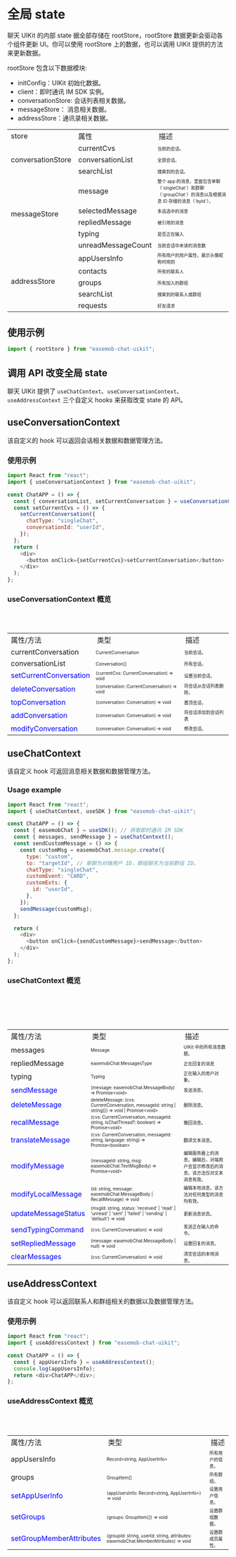 # 全局 state

<Toc />

聊天 UIKit 的内部 state 据全部存储在 rootStore，rootStore 数据更新会驱动各个组件更新 UI。你可以使用 rootStore 上的数据，也可以调用 UIKit 提供的方法来更新数据。

rootStore 包含以下数据模块:

- initConfig：UIKit 初始化数据。
- client：即时通讯 IM SDK 实例。
- conversationStore: 会话列表相关数据。
- messageStore： 消息相关数据。
- addressStore：通讯录相关数据。

<table>
    <tr>
        <td>store</td>
        <td>属性</td>
        <td>描述</td>
    </tr> 
    <tr>
      <td rowspan="4" >conversationStore</td>
    </<tr>
    <tr>
        <td>currentCvs</td>
        <td style=font-size:10px>当前的会话。</td>
    </tr> 
    <tr>
        <td>conversationList</td>
        <td style=font-size:10px>全部会话。</td>
    </tr> 
    <tr>
        <td>searchList</td>
        <td style=font-size:10px>搜索到的会话。</td>
    </tr> 
     <tr>
      <td rowspan="6" >messageStore</td>
    </tr>
   <tr>
        <td>message</td>
        <td style=font-size:10px>整个 app 的消息，里面包含单聊（`singleChat`）和群聊（`groupChat`）的消息以及根据消息 ID 存储的消息（`byId`）。</td style=font-size:10px>
    </tr> 
   <tr>
        <td>selectedMessage</td>
        <td style=font-size:10px>多选选中的消息</td>
    </tr>
    <tr>
        <td>repliedMessage</td>
        <td style=font-size:10px>被引用的消息</td>
    </tr>
    <tr>
        <td>typing</td>
        <td style=font-size:10px>是否正在输入</td>
    </tr>
    <tr>
        <td>unreadMessageCount</td>
        <td style=font-size:10px>当前会话中未读的消息数</td>
    </tr>
    <tr>
      <td rowspan="6" >addressStore</td>
    </tr>
    <tr>
        <td>appUsersInfo</td>
        <td style=font-size:10px>所有用户的用户属性，展示头像昵称时用到</td>
    </tr>
    <tr>
        <td>contacts</td>
        <td style=font-size:10px>所有的联系人</td>
    </tr>
    <tr>
        <td>groups</td>
        <td style=font-size:10px>所有加入的群组</td>
    </tr>
    <tr>
        <td>searchList</td>
        <td style=font-size:10px>搜索到的联系人或群组</td>
    </tr>
    <tr>
        <td>requests</td>
        <td style=font-size:10px>好友请求</td>
    </tr>
</table>

## 使用示例

```javascript
import { rootStore } from "easemob-chat-uikit";
```

## 调用 API 改变全局 state

聊天 UIKit 提供了 `useChatContext`、`useConversationContext`、`useAddressContext` 三个自定义 hooks 来获取改变 state 的 API。

## useConversationContext

该自定义的 hook 可以返回会话相关数据和数据管理方法。

### 使用示例

```javascript
import React from "react";
import { useConversationContext } from "easemob-chat-uikit";

const ChatAPP = () => {
  const { conversationList, setCurrentConversation } = useConversationContext();
  const setCurrentCvs = () => {
    setCurrentConversation({
      chatType: "singleChat",
      conversationId: "userId",
    });
  };
  return (
    <div>
      <button onClick={setCurrentCvs}>setCurrentConversation</button>
    </div>
  );
};
```

### useConversationContext 概览

<table>
    <tr>
        <td>属性/方法</td>
        <td>类型</td>
        <td>描述</td>
    </tr> 
    <tr>
        <td>currentConversation</td>
        <td style=font-size:10px>CurrentConversation</td>
        <td style=font-size:10px>当前会话。</td>
    </tr> 
    <tr>
        <td>conversationList</td>
        <td style=font-size:10px>Conversation[]</td>
        <td style=font-size:10px>所有会话。</td>
    </tr> 
    <tr>
        <td style=color:blue>setCurrentConversation</td>
        <td style=font-size:10px>(currentCvs: CurrentConversation) => void</td>
        <td style=font-size:10px>设置当前会话。</td>
    </tr>
    <tr>
        <td style=color:blue>deleteConversation</td>
        <td style=font-size:10px>(conversation: CurrentConversation) => void</td>
        <td style=font-size:10px>将会话从会话列表删除。</td>
    </tr>
    <tr>
        <td style=color:blue>topConversation</td>
        <td style=font-size:10px> (conversation: Conversation) => void</td>
        <td style=font-size:10px>置顶会话。</td>
    </tr>
    <tr>
        <td style=color:blue>addConversation</td>
        <td style=font-size:10px> (conversation: Conversation) => void</td>
        <td style=font-size:10px>将会话添加到会话列表</td>
    </tr>
    <tr>
        <td style=color:blue>modifyConversation</td>
        <td style=font-size:10px> (conversation: Conversation) => void</td>
        <td style=font-size:10px>修改会话。</td>
    </tr>
</table>

## useChatContext

该自定义 hook 可返回消息相关数据和数据管理方法。

### Usage example

```javascript
import React from "react";
import { useChatContext, useSDK } from "easemob-chat-uikit";

const ChatAPP = () => {
  const { easemobChat } = useSDK(); // 获取即时通讯 IM SDK
  const { messages, sendMessage } = useChatContext();
  const sendCustomMessage = () => {
    const customMsg = easemobChat.message.create({
      type: "custom",
      to: "targetId", // 单聊为对端用户 ID，群组聊天为当前群组 ID。
      chatType: "singleChat",
      customEvent: "CARD",
      customExts: {
        id: "userId",
      },
    });
    sendMessage(customMsg);
  };

  return (
    <div>
      <button onClick={sendCustomMessage}>sendMessage</button>
    </div>
  );
};
```

### useChatContext 概览

<table>
    <tr>
        <td>属性/方法</td>
        <td>类型</td>
        <td>描述</td>
    </tr> 
    <tr>
        <td>messages</td>
        <td style=font-size:10px>Message</td>
        <td style=font-size:10px>UIKit 中的所有消息数据。</td>
    </tr> 
    <tr>
        <td>repliedMessage</td>
        <td style=font-size:10px>easemobChat.MessagesType</td>
        <td style=font-size:10px>正在回复的消息</td>
    </tr> 
    <tr>
        <td>typing</td>
        <td style=font-size:10px>Typing</td>
        <td style=font-size:10px>正在输入的用户对象。</td>
    </tr> 
    <tr>
        <td style=color:blue>sendMessage</td>
        <td style=font-size:10px>(message: easemobChat.MessageBody) => Promise&lt;void&gt;</td>
        <td style=font-size:10px>发送消息。</td>
    </tr>
    <tr>
        <td style=color:blue>deleteMessage</td>
        <td style=font-size:10px>deleteMessage: (cvs: CurrentConversation, messageId: string | string[]) => void | Promise&lt;void&gt;</td>
        <td style=font-size:10px>删除消息。</td>
    </tr>
    <tr>
        <td style=color:blue>recallMessage</td>
        <td style=font-size:10px>(cvs: CurrentConversation, messageId: string, isChatThread?: boolean) => Promise&lt;void&gt;</td>
        <td style=font-size:10px>撤回消息。</td>
    </tr>
    <tr>
        <td style=color:blue>translateMessage</td>
        <td style=font-size:10px>(cvs: CurrentConversation, messageId: string, language: string) => Promise&lt;boolean&gt;</td>
        <td style=font-size:10px>翻译文本消息。</td>
    </tr>
    <tr>
        <td style=color:blue>modifyMessage</td>
        <td style=font-size:10px>(messageId: string, msg: easemobChat.TextMsgBody) => Promise&lt;void&gt;</td>
        <td style=font-size:10px>编辑服务器上的消息。编辑后，对端用户会显示修改后的消息。该方法仅对文本消息有效。</td>
    </tr>
    <tr>
        <td style=color:blue>modifyLocalMessage</td>
        <td style=font-size:10px>(id: string, message: easemobChat.MessageBody | RecallMessage) => void</td>
        <td style=font-size:10px>编辑本地消息。该方法对任何类型的消息均有效。</td>
    </tr>
    <tr>
        <td style=color:blue>updateMessageStatus</td>
        <td style=font-size:10px>(msgId: string, status: 'received' | 'read' | 'unread' | 'sent' | 'failed' | 'sending' | 'default') => void</td>
        <td style=font-size:10px>更新消息状态。</td>
    </tr>
    <tr>
        <td style=color:blue>sendTypingCommand</td>
        <td style=font-size:10px> (cvs: CurrentConversation) => void</td>
        <td style=font-size:10px>发送正在输入的命令。</td>
    </tr>
    <tr>
        <td style=color:blue>setRepliedMessage</td>
        <td style=font-size:10px>(message: easemobChat.MessageBody | null) => void</td>
        <td style=font-size:10px>设置回复的消息。</td>
    </tr>
    <tr>
        <td style=color:blue>clearMessages</td>
        <td style=font-size:10px>(cvs: CurrentConversation) => void</td>
        <td style=font-size:10px>清空会话的本地消息。</td>
    </tr>
</table>

## useAddressContext

该自定义 hook 可以返回联系人和群组相关的数据以及数据管理方法。

### 使用示例

```javascript
import React from "react";
import { useAddressContext } from "easemob-chat-uikit";

const ChatAPP = () => {
  const { appUsersInfo } = useAddressContext();
  console.log(appUsersInfo);
  return <div>ChatAPP</div>;
};
```

### useAddressContext 概览

<table>
    <tr>
        <td>属性/方法</td>
        <td>类型</td>
        <td>描述</td>
    </tr> 
    <tr>
        <td>appUsersInfo</td>
        <td style=font-size:10px>Record&lt;string, AppUserInfo&gt;</td>
        <td style=font-size:10px>所有用户的信息。</td>
    </tr> 
    <tr>
        <td>groups</td>
        <td style=font-size:10px>GroupItem[]</td>
        <td style=font-size:10px>所有群组。</td>
    </tr> 
    <tr>
        <td style=color:blue>setAppUserInfo</td>
        <td style=font-size:10px>(appUsersInfo: Record&lt;string, AppUserInfo&gt;) => void</td>
        <td style=font-size:10px>设置用户信息。</td>
    </tr>
    <tr>
        <td style=color:blue>setGroups</td>
        <td style=font-size:10px> (groups: GroupItem[]) => void</td>
        <td style=font-size:10px>设置群组数据。</td>
    </tr>
    <tr>
        <td style=color:blue>setGroupMemberAttributes</td>
        <td style=font-size:10px>(groupId: string, userId: string, attributes: easemobChat.MemberAttributes) => void</td>
        <td style=font-size:10px>设置群成员属性。</td>
    </tr>
</table>
